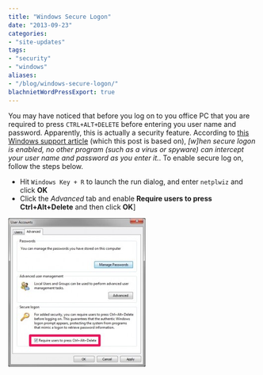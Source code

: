 ```yaml
---
title: "Windows Secure Logon"
date: "2013-09-23"
categories:
- "site-updates"
tags:
- "security"
- "windows"
aliases:
- "/blog/windows-secure-logon/"
blachnietWordPressExport: true
---
```


You may have noticed that before you log on to you office PC that you are required to press `CTRL+ALT+DELETE` before entering you user name and password. Apparently, this is actually a security feature. According to [this Windows support article](http://windows.microsoft.com/en-us/windows-vista/enable-or-disable-secure-logon-ctrl-alt-delete) (which this post is based on), _\[w\]hen secure logon is enabled, no other program (such as a virus or spyware) can intercept your user name and password as you enter it._. To enable secure log on, follow the steps below.

- Hit `Windows Key + R` to launch the run dialog, and enter `netplwiz` and click **OK**
- Click the _Advanced_ tab and enable **Require users to press Ctrl+Alt+Delete** and then click **OK**\]

[![securelogon-1](images/securelogon-1-277x300.jpg)](http://blachniet.com/wp-content/uploads/2013/09/securelogon-1.jpg)
